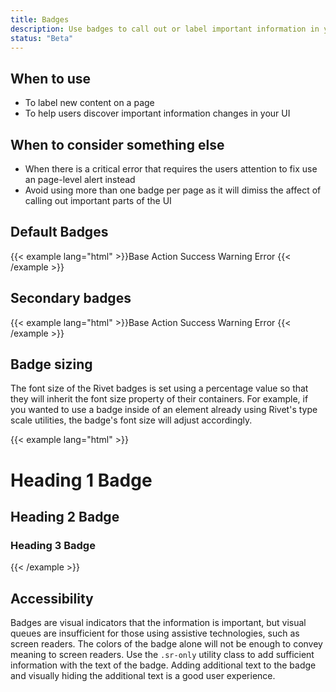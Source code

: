 ```yaml
---
title: Badges
description: Use badges to call out or label important information in your UI.
status: "Beta"
---
```

## When to use
- To label new content on a page
- To help users discover important information changes in your UI

## When to consider something else
- When there is a critical error that requires the users attention to fix use an page-level alert instead
- Avoid using more than one badge per page as it will dimiss the affect of calling out important parts of the UI

## Default Badges
{{< example lang="html" >}}<span class="rvt-badge">Base</span>
<span class="rvt-badge rvt-badge--action">Action</span>
<span class="rvt-badge rvt-badge--success">Success</span>
<span class="rvt-badge rvt-badge--warning">Warning</span>
<span class="rvt-badge rvt-badge--error">Error</span>
{{< /example >}}

## Secondary badges
{{< example lang="html" >}}<span class="rvt-badge rvt-badge--secondary">Base</span>
<span class="rvt-badge rvt-badge--action-secondary">Action</span>
<span class="rvt-badge rvt-badge--success-secondary">Success</span>
<span class="rvt-badge rvt-badge--warning-secondary">Warning</span>
<span class="rvt-badge rvt-badge--error-secondary">Error</span>
{{< /example >}}

## Badge sizing
The font size of the Rivet badges is set using a percentage value so that they will inherit the font size property of their containers. For example, if you wanted to use a badge inside of an element already using Rivet's type scale utilities, the badge's font size will adjust accordingly.

{{< example lang="html" >}}<h1 class="rvt-ts-41">Heading 1 <span class="rvt-badge rvt-badge--success">Badge</span></h1>
<h2 class="rvt-m-top-lg rvt-ts-32">Heading 2 <span class="rvt-badge rvt-badge--warning">Badge</span></h2>
<h3 class="rvt-m-top-lg rvt-ts-26">Heading 3 <span class="rvt-badge rvt-badge--error">Badge</span></h3>
{{< /example >}}


## Accessibility
Badges are visual indicators that the information is important, but visual queues are insufficient for those using assistive technologies, such as screen readers. The colors of the badge alone will not be enough to convey meaning to screen readers. Use the `.sr-only` utility class to add sufficient information with the text of the badge. Adding additional text to the badge and visually hiding the additional text is a good user experience.

